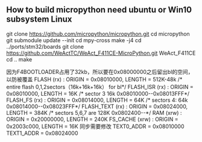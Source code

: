 ## How to build micropython need ubuntu or Win10 subsystem Linux

git clone https://github.com/micropython/micropython.git
cd micropython
git submodule update --init
cd mpy-cross
make -j4
cd ../ports/stm32/boards
git clone https://github.com/WeActTC/WeAct_F411CE-MicroPython.git WeAct_F411CE
cd ..
make

因为F4BOOTLOADER占用了32kb，所以要在0x08000000之后留出bl的空间，以防被覆盖
    FLASH (rx)      : ORIGIN = 0x08010000, LENGTH = 512K-48k /* entire flash 0,1,2sectors（16k+16k+16k） for bl*/
    FLASH_ISR (rx)  : ORIGIN = 0x08010000, LENGTH = 16K /* sector 3 16k 0x08010000--0x08013FFF*/
    FLASH_FS (rx)   : ORIGIN = 0x08014000, LENGTH = 64K /* sectors 4: 64k 0x08014000--0x08023FFF*/
    FLASH_TEXT (rx) : ORIGIN = 0x08024000, LENGTH = 384K /* sectors 5,6,7 are 128K 0x0802400--*/
    RAM (xrw)       : ORIGIN = 0x20000000, LENGTH = 240K
    FS_CACHE (xrw)  : ORIGIN = 0x2003c000, LENGTH = 16K
同步需要修改
TEXT0_ADDR = 0x08010000
TEXT1_ADDR = 0x08024000
